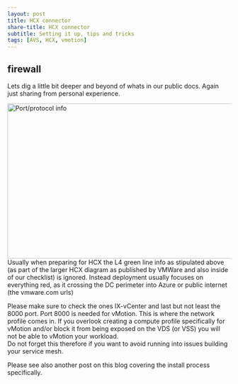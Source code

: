 ```yaml
---
layout: post
title: HCX connector
share-title: HCX connector
subtitle: Setting it up, tips and tricks
tags: [AVS, HCX, vmotion]
---
```


## firewall

Lets dig a little bit deeper and beyond of whats in our public docs.  Again just sharing from personal experience.

<img title="HCX extract" alt="Port/protocol info" src="https://bdennisb.github.io/AVSblog/assets/img/screen3.jpg" width=850 height="350">
Usually when preparing for HCX the L4 green line info as stipulated above (as part of the larger HCX diagram as published by VMWare and also inside of our checklist) is ignored.  Instead deployment usually focuses on everything red, as it crossing the DC perimeter into Azure or public internet (the vmware.com urls)

Please make sure to check the ones IX-vCenter and last but not least the 8000 port.  Port 8000 is needed for vMotion.
This is where the network profile comes in.  If you overlook creating a compute profile specifically for vMotion and/or block it from being exposed on the VDS (or VSS) you will not be able to vMotion your workload.  
Do not forget this therefore if you want to avoid running into issues building your service mesh. 

Please see also another post on this blog covering the install process specifically.




